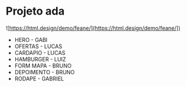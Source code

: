# Projeto ada


![https://html.design/demo/feane/](https://html.design/demo/feane/])



* HERO - GABI
* OFERTAS - LUCAS
* CARDAPIO - LUCAS
* HAMBURGER - LUIZ
* FORM MAPA - BRUNO
* DEPOIMENTO - BRUNO
* RODAPE - GABRIEL